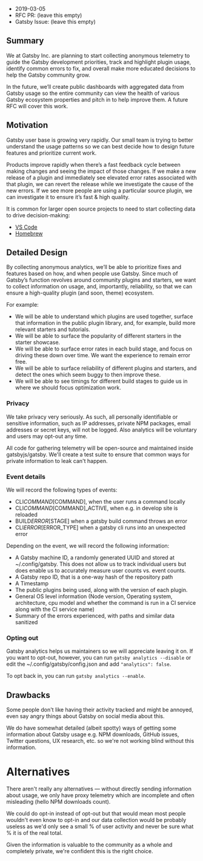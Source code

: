 - 2019-03-05
- RFC PR: (leave this empty)
- Gatsby Issue: (leave this empty)

## Summary

We at Gatsby Inc. are planning to start collecting anonymous telemetry to guide the Gatsby development priorities, track and highlight plugin usage, identify common errors to fix, and overall make more educated decisions to help the Gatsby community grow.

In the future, we’ll create public dashboards with aggregated data from Gatsby usage so the entire community can view the health of various Gatsby ecosystem properties and pitch in to help improve them. A future RFC will cover this work.

## Motivation

Gatsby user base is growing very rapidly. Our small team is trying to better understand the usage patterns so we can best decide how to design future features and prioritize current work.

Products improve rapidly when there’s a fast feedback cycle between making changes and seeing the impact of those changes. If we make a new release of a plugin and immediately see elevated error rates associated with that plugin, we can revert the release while we investigate the cause of the new errors. If we see more people are using a particular source plugin, we can investigate it to ensure it’s fast & high quality.

It is common for larger open source projects to need to start collecting data to drive decision-making:

- [VS Code](https://code.visualstudio.com/docs/supporting/FAQ#_gdpr-and-vs-code)
- [Homebrew](https://docs.brew.sh/Analytics)

## Detailed Design

By collecting anonymous analytics, we’ll be able to prioritize fixes and features based on how, and when people use Gatsby. Since much of Gatsby’s function revolves around community plugins and starters, we want to collect information on usage, and, importantly, reliability, so that we can ensure a high-quality plugin (and soon, theme) ecosystem.

For example:

- We will be able to understand which plugins are used together, surface that information in the public plugin library, and, for example, build more relevant starters and tutorials.
- We will be able to surface the popularity of different starters in the starter showcase.
- We will be able to surface error rates in each build stage, and focus on driving these down over time. We want the experience to remain error free.
- We will be able to surface reliability of different plugins and starters, and detect the ones which seem buggy to then improve these.
- We will be able to see timings for different build stages to guide us in where we should focus optimization work.

### Privacy

We take privacy very seriously. As such, all personally identifiable or sensitive information, such as IP addresses, private NPM packages, email addresses or secret keys, will not be logged. Also analytics will be voluntary and users may opt-out any time.

All code for gathering telemetry will be open-source and maintained inside gatsbyjs/gatsby. We'll create a test suite to ensure that common ways for private information to leak can't happen.

### Event details

We will record the following types of events:

- CLI*COMMAND*[COMMAND], when the user runs a command locally
- CLI*COMMAND*[COMMAND]\_ACTIVE, when e.g. in develop site is reloaded
- BUILD*ERROR*[STAGE] when a gatsby build command throws an error
- CLI*ERROR*[ERROR_TYPE] when a gatsby cli runs into an unexpected error

Depending on the event, we will record the following information:

- A Gatsby machine ID, a randomly generated UUID and stored at ~/.config/gatsby. This does not allow us to track individual users but does enable us to accurately measure user counts vs. event counts.
- A Gatsby repo ID, that is a one-way hash of the repository path
- A Timestamp
- The public plugins being used, along with the version of each plugin.
- General OS level information (Node version, Operating system, architecture, cpu model and whether the command is run in a CI service along with the CI service name)
- Summary of the errors experienced, with paths and similar data sanitized

### Opting out

Gatsby analytics helps us maintainers so we will appreciate leaving it on.
If you want to opt-out, however, you can run `gatsby analytics --disable` or edit the ~/.config/gatsby/config.json and add `"analytics": false`.

To opt back in, you can run `gatsby analytics --enable`.

## Drawbacks

Some people don't like having their activity tracked and might be annoyed, even say angry things about Gatsby on social media about this.

We do have somewhat detailed (albeit spotty) ways of getting some information about Gatsby usage e.g. NPM downloads, GitHub issues, Twitter questions, UX research, etc. so we're not working blind without this information.

# Alternatives

There aren't really any alternatives — without directly sending information about usage, we only have proxy telemetry which are incomplete and often misleading (hello NPM downloads count).

We could do opt-in instead of opt-out but that would mean most people wouldn't even know to opt-in and our data collection would be probably useless as we'd only see a small % of user activity and never be sure what % it is of the real total.

Given the information is valuable to the community as a whole and completely private, we're confident this is the right choice.
